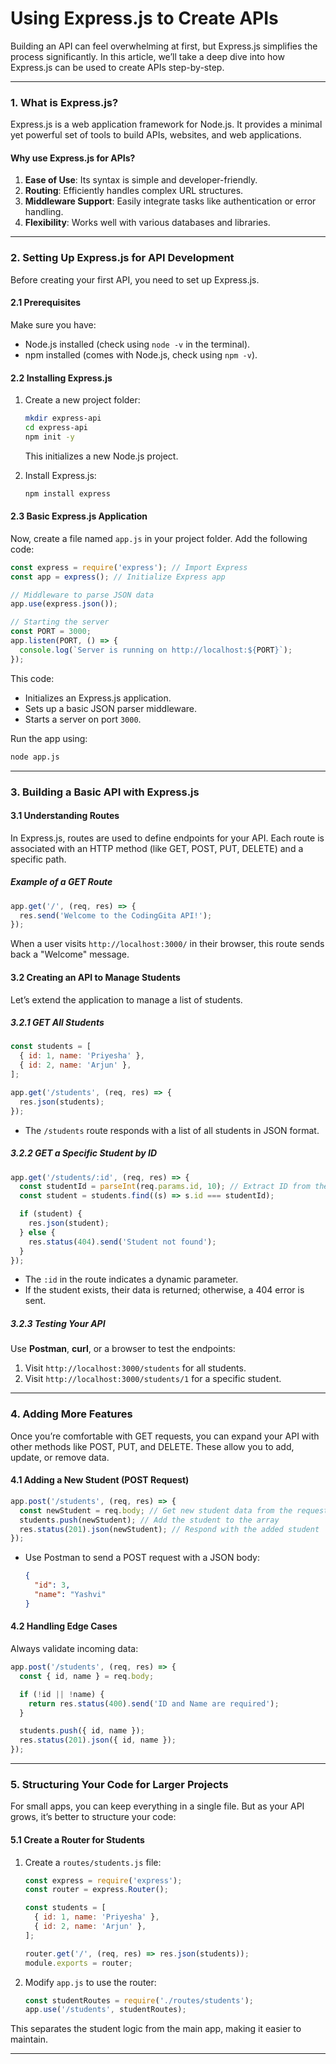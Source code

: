 # **Using Express.js to Create APIs**

Building an API can feel overwhelming at first, but Express.js simplifies the process significantly. In this article, we’ll take a deep dive into how Express.js can be used to create APIs step-by-step.

---

### **1. What is Express.js?**

Express.js is a web application framework for Node.js. It provides a minimal yet powerful set of tools to build APIs, websites, and web applications. 

#### **Why use Express.js for APIs?**
1. **Ease of Use**: Its syntax is simple and developer-friendly.
2. **Routing**: Efficiently handles complex URL structures.
3. **Middleware Support**: Easily integrate tasks like authentication or error handling.
4. **Flexibility**: Works well with various databases and libraries.

---

### **2. Setting Up Express.js for API Development**

Before creating your first API, you need to set up Express.js.

#### **2.1 Prerequisites**
Make sure you have:
- Node.js installed (check using `node -v` in the terminal).
- npm installed (comes with Node.js, check using `npm -v`).

#### **2.2 Installing Express.js**
1. Create a new project folder:
   ```bash
   mkdir express-api
   cd express-api
   npm init -y
   ```
   This initializes a new Node.js project.

2. Install Express.js:
   ```bash
   npm install express
   ```

#### **2.3 Basic Express.js Application**
Now, create a file named `app.js` in your project folder. Add the following code:
```javascript
const express = require('express'); // Import Express
const app = express(); // Initialize Express app

// Middleware to parse JSON data
app.use(express.json());

// Starting the server
const PORT = 3000;
app.listen(PORT, () => {
  console.log(`Server is running on http://localhost:${PORT}`);
});
```
This code:
- Initializes an Express.js application.
- Sets up a basic JSON parser middleware.
- Starts a server on port `3000`.

Run the app using:
```bash
node app.js
```

---

### **3. Building a Basic API with Express.js**

#### **3.1 Understanding Routes**
In Express.js, routes are used to define endpoints for your API. Each route is associated with an HTTP method (like GET, POST, PUT, DELETE) and a specific path.

##### **Example of a GET Route**
```javascript
app.get('/', (req, res) => {
  res.send('Welcome to the CodingGita API!');
});
```

When a user visits `http://localhost:3000/` in their browser, this route sends back a "Welcome" message.

#### **3.2 Creating an API to Manage Students**
Let’s extend the application to manage a list of students.

##### **3.2.1 GET All Students**
```javascript
const students = [
  { id: 1, name: 'Priyesha' },
  { id: 2, name: 'Arjun' },
];

app.get('/students', (req, res) => {
  res.json(students);
});
```
- The `/students` route responds with a list of all students in JSON format.

##### **3.2.2 GET a Specific Student by ID**
```javascript
app.get('/students/:id', (req, res) => {
  const studentId = parseInt(req.params.id, 10); // Extract ID from the URL
  const student = students.find((s) => s.id === studentId);

  if (student) {
    res.json(student);
  } else {
    res.status(404).send('Student not found');
  }
});
```
- The `:id` in the route indicates a dynamic parameter.
- If the student exists, their data is returned; otherwise, a 404 error is sent.

##### **3.2.3 Testing Your API**
Use **Postman**, **curl**, or a browser to test the endpoints:
1. Visit `http://localhost:3000/students` for all students.
2. Visit `http://localhost:3000/students/1` for a specific student.

---

### **4. Adding More Features**

Once you’re comfortable with GET requests, you can expand your API with other methods like POST, PUT, and DELETE. These allow you to add, update, or remove data.

#### **4.1 Adding a New Student (POST Request)**
```javascript
app.post('/students', (req, res) => {
  const newStudent = req.body; // Get new student data from the request body
  students.push(newStudent); // Add the student to the array
  res.status(201).json(newStudent); // Respond with the added student
});
```
- Use Postman to send a POST request with a JSON body:
  ```json
  {
    "id": 3,
    "name": "Yashvi"
  }
  ```

#### **4.2 Handling Edge Cases**
Always validate incoming data:
```javascript
app.post('/students', (req, res) => {
  const { id, name } = req.body;

  if (!id || !name) {
    return res.status(400).send('ID and Name are required');
  }

  students.push({ id, name });
  res.status(201).json({ id, name });
});
```

---

### **5. Structuring Your Code for Larger Projects**

For small apps, you can keep everything in a single file. But as your API grows, it’s better to structure your code:

#### **5.1 Create a Router for Students**
1. Create a `routes/students.js` file:
   ```javascript
   const express = require('express');
   const router = express.Router();

   const students = [
     { id: 1, name: 'Priyesha' },
     { id: 2, name: 'Arjun' },
   ];

   router.get('/', (req, res) => res.json(students));
   module.exports = router;
   ```

2. Modify `app.js` to use the router:
   ```javascript
   const studentRoutes = require('./routes/students');
   app.use('/students', studentRoutes);
   ```

This separates the student logic from the main app, making it easier to maintain.

---
